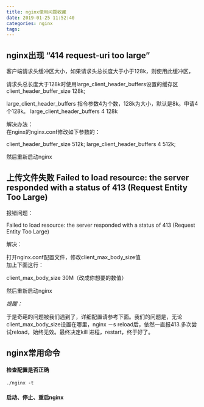 ```yaml
---
title: nginx使用问题收藏
date: 2019-01-25 11:52:40
categories: nginx
tags:
---
```


## nginx出现 “414 request-uri too large”

客户端请求头缓冲区大小，如果请求头总长度大于小于128k，则使用此缓冲区，

请求头总长度大于128k时使用large_client_header_buffers设置的缓存区
client_header_buffer_size 128k;

large_client_header_buffers 指令参数4为个数，128k为大小，默认是8k。申请4个128k。
large_client_header_buffers 4 128k

解决办法：   
在nginx的nginx.conf修改如下参数的：

client_header_buffer_size 512k;
large_client_header_buffers 4 512k;

然后重新启动nginx
     
## 上传文件失败 Failed to load resource: the server responded with a status of 413 (Request Entity Too Large)    

报错问题：

Failed to load resource: the server responded with a status of 413 (Request Entity Too Large) 

解决：

 打开nginx.conf配置文件，修改client_max_body_size值   
 加上下面这行：

 client_max_body_size   30M（改成你想要的数值） 
 
 然后重新启动nginx
 
 _提醒：_  
 
 于是奇葩的问题被我们遇到了，详细配置请参考下面。我们的问题是，无论client_max_body_size设置在哪里，nginx －s reload后，依然一直报413.多次尝试reload，始终无效。最终决定kill 进程，restart，终于好了。
 
## nginx常用命令

#### 检查配置是否正确

```shell script
./nginx -t
```

#### 启动、停止、重启nginx

